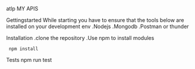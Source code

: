 atlp
MY APIS


Gettingstarted
While starting you have to ensure that the tools below are installed on your development env
  .Nodejs
  .Mongodb
  .Postman or thunder
  
  
 Installation
   .clone the repository
   .Use npm to install modules
   
     npm install
     
     
 Tests
 npm run test 
